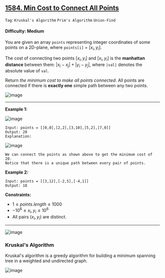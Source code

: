 ## [1584. Min Cost to Connect All Points](https://leetcode.com/problems/min-cost-to-connect-all-points)

```Tag```: ```Kruskal's Algorithm``` ```Prim's Algorithm``` ```Union-Find```

#### Difficulty: Medium

You are given an array ```points``` representing integer coordinates of some points on a 2D-plane, where ```points[i]``` = $[x_{i}, y_{i}]$.

The cost of connecting two points $[x_{i}, y_{i}]$ and $[x_{i}, y_{i}]$ is the __manhattan distance__ between them: $|x_{i} - x_{j}| + |y_{i} - y_{j}|$, where ```|val|``` denotes the absolute value of ```val```.

Return _the minimum cost to make all points connected_. All points are connected if there is __exactly one__ simple path between any two points.

![image](https://github.com/quananhle/Python/assets/35042430/cfe2fe6c-0a67-482f-973b-daf95705ff5f)

---

__Example 1:__

![image](https://assets.leetcode.com/uploads/2020/08/26/d.png)
```
Input: points = [[0,0],[2,2],[3,10],[5,2],[7,0]]
Output: 20
Explanation:
```

![image](https://assets.leetcode.com/uploads/2020/08/26/c.png)

```
We can connect the points as shown above to get the minimum cost of 20.
Notice that there is a unique path between every pair of points.
```

__Example 2:__
```
Input: points = [[3,12],[-2,5],[-4,1]]
Output: 18
```

__Constraints:__

- $1 \le points.length \le 1000$
- $-10^{6} \le x_{i}, y_{i} \le 10^{6}$
- All pairs $(x_{i}, y_{i})$ are distinct.

---

![image](https://leetcode.com/problems/min-cost-to-connect-all-points/Figures/1584/Slide1.PNG)

### Kruskal's Algorithm

Kruskal's algorithm is a greedy algorithm for building a minimum spanning tree in a weighted and undirected graph.

![image](https://leetcode.com/problems/min-cost-to-connect-all-points/Figures/1584/kruskal.gif)
